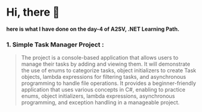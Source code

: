 # Hi, there 🙌

**here is what I have done on the day-4 of A2SV, .NET Learning Path.**

### 1. Simple Task Manager Project : 
> The project is a console-based application that allows users to manage their tasks by adding and viewing them. It will demonstrate the use of enums to categorize tasks, object initializers to create Task objects, lambda expressions for filtering tasks, and asynchronous programming to handle file operations. It provides a beginner-friendly application that uses various concepts in C#, enabling to practice enums, object initializers, lambda expressions, asynchronous programming, and exception handling in a manageable project.
